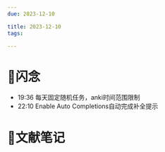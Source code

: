 ```yaml
---
due: 2023-12-10 

title: 2023-12-10
tags:

---
```


# 📖闪念
- 19:36 每天固定随机任务，anki时间范围限制
- 22:10 Enable Auto Completions自动完成补全提示







# 📒文献笔记






